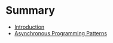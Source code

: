# Summary

* [Introduction](README.md)
* [Asynchronous Programming Patterns](asynchronous-programming-patterns.md)

